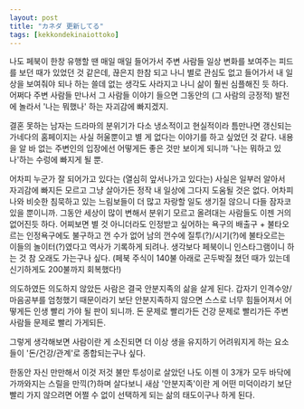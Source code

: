 ```yaml
---
layout: post
title: "カネダ 更新してる"
tags: [kekkondekinaiottoko]
---
```


나도 페북이 한창 유행할 땐 매일 매일 들어가서 주변 사람들 일상 변화를 보여주는 피드를 보던 때가 있었던 것 같은데, 끊은지 한참 되고 나니 별로 관심도 없고 들어가서 내 일상을 보여줘야 되나 하는 쓸데 없는 생각도 사라지고 나니 삶이 훨씬 심플해진 듯 하다. 어쩌다 주변 사람들 만나서 그 사람들 이야기 들으면 그동안의 (그 사람의 긍정적) 발전에 놀라서 '나는 뭐했나' 하는 자괴감에 빠지겠지. 

결혼 못하는 남자는 드라마의 분위기가 다소 냉소적이고 현실적이라 틈만나면 갱신되는 가네다의 홈페이지는 사실 허울뿐이고 별 게 없다는 이야기를 하고 싶었던 것 같다. 내용을 알 바 없는 주변인의 입장에선 어떻게든 좋은 것만 보이게 되니까 '나는 뭐하고 있나'하는 수렁에 빠지게 될 뿐.

어차피 누군가 잘 되어가고 있다는 (열심히 앞서나가고 있다는) 사실은 일부러 알아서 자괴감에 빠지든 모르고 그냥 살아가든 정작 내 일상에 그다지 도움될 것은 없다. 어차피 나와 비슷한 침묵하고 있는 느림보들이 더 많고 자랑할 일도 생기질 않으니 다들 잠자코 있을 뿐이니까. 그동안 세상이 많이 변해서 분위기 모르고 올려대는 사람들도 이젠 거의 없어진듯 하다. 어찌보면 별 것 아니더라도 인정받고 싶어하는 욕구의 배출구 + 불타오르는 인정욕구에도 불구하고 껀 수가 없어 남의 껀수에 질투(?)/시기(?)에 불타오르는 이들의 놀이터(?)였다고 역사가 기록하게 되려나. 생각보다 페북이니 인스타그램이니 하는 것 참 오래도 가는구나 싶다. (페북 주식이 140불 아래로 곤두박질 쳤던 때가 있는데 신기하게도 200불까지 회복했다!)

의도하였든 의도하지 않았든 사람은 결국 안분지족의 삶을 살게 된다. 갑자기 인격수양/마음공부를 엄청했기 때문이라기 보단 안분지족하지 않으면 스스로 너무 힘들어져서 어떻게든 인생 빨리 가야 될 판이 되니까. 돈 문제로 빨리가든 건강 문제로 빨리가든 주변 사람들 문제로 빨리 가게되든.

그렇게 생각해보면 사람이란 게 소진되면 더 이상 생을 유지하기 어려워지게 하는 요소들이 '돈/건강/관계'로 종합되는구나 싶다. 

한동안 자신 만만해서 이것 저것 불만 투성이로 살았던 나도 이젠 이 3개가 모두 바닥에 가까와지는 스릴을 만끽(?)하며 살다보니 새삼 '안분지족'이란 게 어떤 미덕이라기 보단 빨리 가지 않으려면 어쩔 수 없이 선택하게 되는 삶의 태도이구나 하게 된다.
